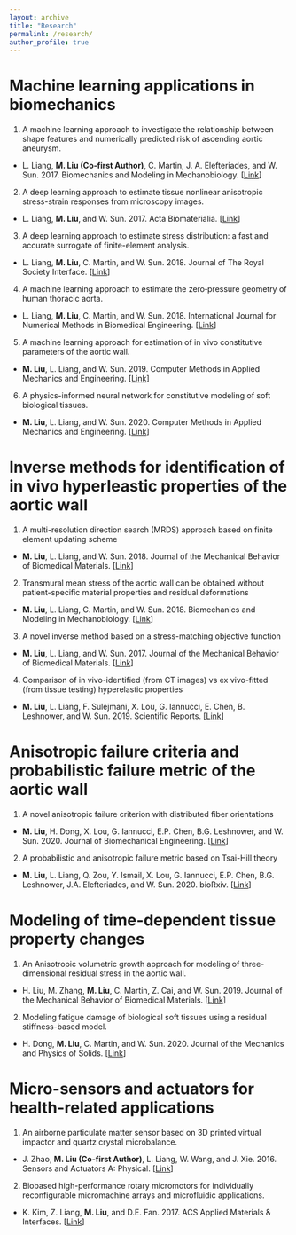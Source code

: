 ```yaml
---
layout: archive
title: "Research"
permalink: /research/
author_profile: true
---
```


Machine learning applications in biomechanics
====
1. A machine learning approach to investigate the relationship between shape features and numerically predicted risk of ascending aortic aneurysm.
* L. Liang, **M. Liu (Co-first Author)**, C. Martin, J. A. Elefteriades, and W. Sun. 2017. Biomechanics and Modeling in Mechanobiology. [[Link](https://link.springer.com/article/10.1007/s10237-017-0903-9)]
2. A deep learning approach to estimate tissue nonlinear anisotropic stress-strain responses from microscopy images.
* L. Liang, **M. Liu**, and W. Sun. 2017. Acta Biomaterialia. [[Link](https://www.sciencedirect.com/science/article/pii/S1742706117305883)]
3. A deep learning approach to estimate stress distribution: a fast and accurate surrogate of finite-element analysis.
* L. Liang, **M. Liu**, C. Martin, and W. Sun. 2018. Journal of The Royal Society Interface. [[Link](https://royalsocietypublishing.org/doi/full/10.1098/rsif.2017.0844)]
4. A machine learning approach to estimate the zero‐pressure geometry of human thoracic aorta.
* L. Liang, **M. Liu**, C. Martin, and W. Sun. 2018. International Journal for Numerical Methods in Biomedical Engineering. [[Link](https://onlinelibrary.wiley.com/doi/abs/10.1002/cnm.3103)]
5. A machine learning approach for estimation of in vivo constitutive parameters of the aortic wall.
* **M. Liu**, L. Liang, and W. Sun. 2019. Computer Methods in Applied Mechanics and Engineering. [[Link](https://www.sciencedirect.com/science/article/pii/S0045782518306297)]
6. A physics-informed neural network for constitutive modeling of soft biological tissues.
* **M. Liu**, L. Liang, and W. Sun. 2020. Computer Methods in Applied Mechanics and Engineering. [[Link](https://www.sciencedirect.com/science/article/pii/S0045782520305879)]

Inverse methods for identification of in vivo hyperleastic properties of the aortic wall
====
1. A multi-resolution direction search (MRDS) approach based on finite element updating scheme
* **M. Liu**, L. Liang, and W. Sun. 2018. Journal of the Mechanical Behavior of Biomedical Materials. [[Link](https://www.sciencedirect.com/science/article/pii/S1751616117304502)]
2. Transmural mean stress of the aortic wall can be obtained without patient-specific material properties and residual deformations
* **M. Liu**, L. Liang, C. Martin, and W. Sun. 2018. Biomechanics and Modeling in Mechanobiology. [[Link](https://link.springer.com/article/10.1007/s10237-018-1089-5)]
3. A novel inverse method based on a stress-matching objective function
* **M. Liu**, L. Liang, and W. Sun. 2017. Journal of the Mechanical Behavior of Biomedical Materials. [[Link](https://www.sciencedirect.com/science/article/pii/S1751616117301893)]
4. Comparison of in vivo-identified (from CT images) vs ex vivo-fitted (from tissue testing) hyperelastic properties
* **M. Liu**, L. Liang, F. Sulejmani, X. Lou, G. Iannucci, E. Chen, B. Leshnower, and W. Sun. 2019. Scientific Reports. [[Link](https://www.nature.com/articles/s41598-019-49438-w)]

Anisotropic failure criteria and probabilistic failure metric of the aortic wall
====
1. A novel anisotropic failure criterion with distributed fiber orientations
* **M. Liu**, H. Dong, X. Lou, G. Iannucci, E.P. Chen, B.G. Leshnower, and W. Sun. 2020. Journal of Biomechanical Engineering. [[Link](https://asmedigitalcollection.asme.org/biomechanical/article/142/11/111002/1086084/A-Novel-Anisotropic-Failure-Criterion-With)]
2. A probabilistic and anisotropic failure metric based on Tsai-Hill theory
* **M. Liu**, L. Liang, Q. Zou, Y. Ismail, X. Lou, G. Iannucci, E.P. Chen, B.G. Leshnower, J.A. Elefteriades, and W. Sun. 2020. bioRxiv. [[Link](https://www.biorxiv.org/content/10.1101/2020.09.28.317255v1.abstract)]

Modeling of time-dependent tissue property changes
====
1. An Anisotropic volumetric growth approach for modeling of three-dimensional residual stress in the aortic wall.
* H. Liu, M. Zhang, **M. Liu**, C. Martin, Z. Cai, and W. Sun. 2019. Journal of the Mechanical Behavior of Biomedical Materials. [[Link](https://www.sciencedirect.com/science/article/pii/S1751616118311664)]
2. Modeling fatigue damage of biological soft tissues using a residual stiffness-based model.
* H. Dong, **M. Liu**, C. Martin, and W. Sun. 2020. Journal of the Mechanics and Physics of Solids. [[Link](https://www.sciencedirect.com/science/article/pii/S0022509620303082)]

Micro-sensors and actuators for health-related applications
====
1. An airborne particulate matter sensor based on 3D printed virtual impactor and quartz crystal microbalance.
* J. Zhao, **M. Liu (Co-first Author)**, L. Liang, W. Wang, and J. Xie. 2016. Sensors and Actuators A: Physical. [[Link](https://www.sciencedirect.com/science/article/pii/S0924424715302788)]
2. Biobased high-performance rotary micromotors for individually reconfigurable micromachine arrays and microfluidic applications.
* K. Kim, Z. Liang, **M. Liu**, and D.E. Fan. 2017. ACS Applied Materials & Interfaces. [[Link](https://pubs.acs.org/doi/abs/10.1021/acsami.6b13997)]

